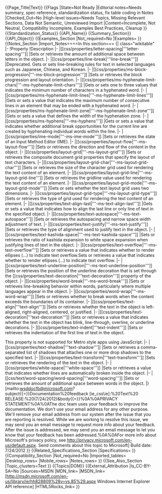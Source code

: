 {{Page_Title|Text}}
{{Flags
|State=Not Ready
|Editorial notes=Needs summary, spec reference, standardization status, fix table coding in Notes
|Checked_Out=No
|High-level issues=Needs Topics, Missing Relevant Sections, Data Not Semantic, Unreviewed Import
|Content=Incomplete, Not Neutral, Compatibility Incomplete, Examples Best Practices, Cleanup
}}
{{Standardization_Status}}
{{API_Name}}
{{Summary_Section}}
{{API_Object}}
{{Examples_Section
|Not_required=No
|Examples=
}}
{{Notes_Section
|Import_Notes====In this section===
{| class="wikitable"
|-
!Property
!Description
|-
|[[css/properties/letter-spacing|'''letter-spacing''']]
|Sets or retrieves  the amount of additional space between letters in the object.
|-
|[[css/properties/line-break|'''line-break''']]
|Deprecated. Gets or sets 
line-breaking rules for text in selected languages
such as Japanese, Chinese, and Korean.
|-
|[[css/properties/ms-block-progression|'''-ms-block-progression''']]
|Sets or retrieves the block progression and layout orientation.
|-
|[[css/properties/ms-hyphenate-limit-chars|'''-ms-hyphenate-limit-chars''']]
|Gets or sets one to three values that indicates the minimum number of characters in a hyphenated word.
|-
|[[css/properties/ms-hyphenate-limit-lines|'''-ms-hyphenate-limit-lines''']]
|Gets or sets a value that indicates the maximum number of consecutive lines in an element that may be ended with a hyphenated word.
|-
|[[css/properties/ms-hyphenate-limit-zone|'''-ms-hyphenate-limit-zone''']]
|Gets or sets a value that defines the width of the hyphenation zone.
|-
|[[css/properties/ms-hyphens|'''-ms-hyphens''']]
|Gets or sets a value that indicates whether additional break opportunities for the current line are created by hyphenating individual words within the line.
|-
|[[css/properties/ime-mode|'''-ms-ime-mode''']]
|Sets or retrieves the state of an Input Method Editor (IME).
|-
|[[css/properties/layout-flow|'''-ms-layout-flow''']]
|Sets or retrieves  the direction and flow of the content in the object.
|-
|[[css/properties/layout-grid|'''-ms-layout-grid''']]
|Sets or retrieves the composite document grid properties that specify the layout of text characters.
|-
|[[css/properties/layout-grid-char|'''-ms-layout-grid-char''']]
|Sets or retrieves  the size of the character grid used for rendering the text content of an element.
|-
|[[css/properties/layout-grid-line|'''-ms-layout-grid-line''']]
|Sets or retrieves  the gridline value used for rendering the text content of an element.
|-
|[[css/properties/layout-grid-mode|'''-ms-layout-grid-mode''']]
|Gets or sets  whether the text layout grid uses two dimensions.
|-
|[[css/properties/layout-grid-type|'''-ms-layout-grid-type''']]
|Sets or retrieves  the type of grid used for rendering the text content of an element.
|-
|[[css/properties/text-align-last|'''-ms-text-align-last''']]
|Gets or sets a value that indicates  how to align the last line or only line of text in the specified object.
|-
|[[css/properties/text-autospace|'''-ms-text-autospace''']]
|Sets or retrieves  the autospacing and narrow space width adjustment of text.
|-
|[[css/properties/text-justify|'''-ms-text-justify''']]
|Sets or retrieves  the type of alignment used to justify text in the object.
|-
|[[css/properties/text-kashida-space|'''-ms-text-kashida-space''']]
|Sets or retrieves  the ratio of kashida expansion to white space expansion when justifying lines of text in the object.
|-
|[[css/properties/text-overflow|'''-ms-text-overflow''']]
|Sets or retrieves a value that indicates whether to render ellipses (...) to indicate text overflow.Sets or retrieves a value that indicates whether to render ellipses (...) to indicate text overflow.
|-
|[[css/properties/text-underline-position|'''-ms-text-underline-position''']]
|Sets or retrieves  the position of the underline decoration that is set through the  [[css/properties/text-decoration|'''text-decoration''']] property of the object.
|-
|[[css/properties/word-break|'''-ms-word-break''']]
|Sets or retrieves
line-breaking behavior within words, particularly where multiple
languages appear in the object.
|-
|[[css/properties/word-wrap|'''-ms-word-wrap''']]
|Sets or retrieves  whether to break words when the content exceeds the boundaries of its container.
|-
|[[css/properties/text-align|'''text-align''']]
|Sets or retrieves  whether the text in the object is left-aligned, right-aligned, centered, or justified.
|-
|[[css/properties/text-decoration|'''text-decoration''']]
|Sets or retrieves  a value that indicates whether the text in the object has blink, line-through, overline, or underline decorations.
|-
|[[css/properties/text-indent|'''text-indent''']]
|Sets or retrieves  the indentation of the first line of text in the object. 

This property is not supported for Metro style apps using JavaScript.
|-
|[[css/properties/text-shadow|'''text-shadow''']]
|Sets or retrieves a comma-separated list of shadows that attaches one or more drop shadows to the specified text.
|-
|[[css/properties/text-transform|'''text-transform''']]
|Sets or retrieves  the rendering of the text in the object.
|-
|[[css/properties/white-space|'''white-space''']]
|Sets or retrieves a value that indicates whether lines are automatically broken inside the object.
|-
|[[css/text/word-spacing/word-spacing|'''word-spacing''']]
|Sets or retrieves the amount of additional space between words in the object.
|}
 
 
 
[mailto:wsddocfb@microsoft.com?subject{{=}}Documentation%20feedback [ie_css\ie]:%20Text%20 RELEASE:%20(7/24/2012)&amp;body{{=}}%0A%0APRIVACY STATEMENT%0A%0AThe doc team uses your feedback to improve the documentation. We don't use your email address for any other purpose. We'll remove your email address from our system after the issue that you are reporting is resolved. While we are working to resolve this issue, we may send you an email message to request more info about your feedback. After the issue is addressed, we may send you an email message to let you know that your feedback has been addressed.%0A%0AFor more info about Microsoft's privacy policy, see http://privacy.microsoft.com/en-us/default.aspx. Send comments about this topic to Microsoft]
Build date: 7/24/2012
}}
{{Related_Specifications_Section
|Specifications=
}}
{{Compatibility_Section
|Not_required=No
|Imported_tables=
|Desktop_rows=
|Mobile_rows=
|Notes_rows=
}}
{{See_Also_Section
|Topic_clusters=Text
}}
{{Topics|DOM}}
{{External_Attribution
|Is_CC-BY-SA=No
|Sources=MSDN
|MDN_link=
|MSDN_link=[http://msdn.microsoft.com/en-us/library/ie/hh828809%28v=vs.85%29.aspx Windows Internet Explorer API reference]
|HTML5Rocks_link=
}}